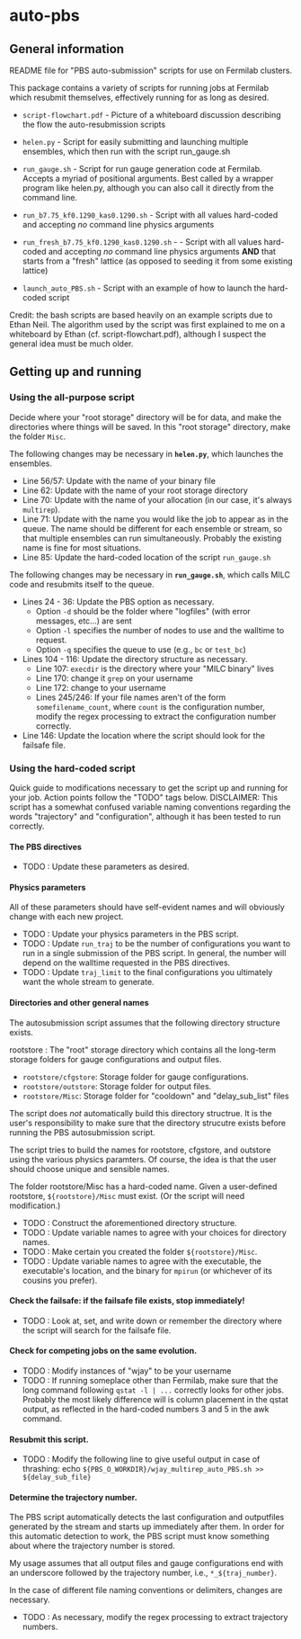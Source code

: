 # auto-pbs

## General information

README file for "PBS auto-submission" scripts for use on Fermilab clusters.

This package contains a variety of scripts for running jobs at Fermilab which
resubmit themselves, effectively running for as long as desired.

 * ``script-flowchart.pdf`` - Picture of a whiteboard discussion describing the flow the auto-resubmission scripts

 * ``helen.py`` - Script for easily submitting and launching multiple ensembles, which then run with the script run_gauge.sh
 * ``run_gauge.sh`` - Script for run gauge generation code at Fermilab. Accepts a myriad of positional arguments. Best called by a wrapper program like helen.py, although you can also call it directly from the command line.

 * ``run_b7.75_kf0.1290_kas0.1290.sh`` - Script with all values hard-coded and accepting *no* command line physics arguments
 * ``run_fresh_b7.75_kf0.1290_kas0.1290.sh`` - - Script with all values hard-coded and accepting *no* command line physics arguments **AND** that starts from a "fresh" lattice (as opposed to seeding it from some existing lattice)
 * ``launch_auto_PBS.sh`` - Script with an example of how to launch the hard-coded script

Credit: the bash scripts are based heavily on an example scripts due to Ethan Neil. The
algorithm used by the script was first explained to me on a whiteboard by Ethan
(cf. script-flowchart.pdf), although I suspect the general idea must be much older.

## Getting up and running

### Using the all-purpose script

Decide where your "root storage" directory will be for data, and make the directories where things will be saved.
In this "root storage" directory, make the folder ``Misc``.

The following changes may be necessary in **``helen.py``**, which launches the ensembles.

 * Line 56/57: Update with the name of your binary file
 * Line 62: Update with the name of your root storage directory
 * Line 70: Update with the name of your allocation (in our case, it's always ``multirep``).
 * Line 71: Update with the name you would like the job to appear as in the queue. The name should be different for each ensemble or stream, so that multiple ensembles can run simultaneously. Probably the existing name is fine for most situations.
 * Line 85: Update the hard-coded location of the script ``run_gauge.sh``
 
The following changes may be necessary in **``run_gauge.sh``**, which calls MILC code and resubmits itself to the queue.

  * Lines 24 - 36: Update the PBS option as necessary. 
    * Option ``-d`` should be the folder where "logfiles" (with error messages, etc...) are sent
    * Option ``-l`` specifies the number of nodes to use and the walltime to request.
    * Option ``-q`` specifies the queue to use (e.g., ``bc`` or ``test_bc``)
  * Lines 104 - 116: Update the directory structure as necessary.
    * Line 107: ``execdir`` is the directory where your "MILC binary" lives
    * Line 170: change it ``grep`` on your username
    * Line 172: change to your username
    * Lines 245/246: If your file names aren't of the form ``somefilename_count``, where ``count`` is the configuration number, modify the regex processing to extract the configuration number correctly.
 * Line 146: Update the location where the script should look for the failsafe file.

### Using the hard-coded script

Quick guide to modifications necessary to get the script up and running for your job.
Action points follow the "TODO" tags below.
DISCLAIMER: This script has a somewhat confused variable naming conventions regarding the words "trajectory" and "configuration", although it has been tested to run correctly.


####   The PBS directives   

 * TODO : Update these parameters as desired.

####   Physics parameters  

All of these parameters should have self-evident names and will obviously change
with each new project.

 * TODO : Update your physics parameters in the PBS script.
 * TODO : Update ``run_traj`` to be the number of configurations you want to run in a
    single submission of the PBS script. In general, the number will depend on
    the walltime requested in the PBS directives.
 * TODO : Update ``traj_limit`` to the final configurations you ultimately want the whole
    stream to generate.

####   Directories and other general names

The autosubmission script assumes that the following directory structure exists.

rootstore : The "root" storage directory which contains all the long-term
            storage folders for gauge configurations and output files.

 * ``rootstore/cfgstore``: Storage folder for gauge configurations.
 * ``rootstore/outstore``: Storage folder for output files.
 * ``rootstore/Misc``: Storage folder for "cooldown" and "delay_sub_list" files

The script does *not* automatically build this directory structrue. It is the
user's responsibility to make sure that the directory strucutre exists before
running the PBS autosubmission script.

The script tries to build the names for rootstore, cfgstore, and outstore using
the various physics paramters. Of course, the idea is that the user should choose
unique and sensible names.

The folder rootstore/Misc has a hard-coded name. Given a user-defined rootstore,
``${rootstore}/Misc`` must exist. (Or the script will need modification.)

 * TODO : Construct the aforementioned directory structure.
 * TODO : Update variable names to agree with your choices for directory names.
 * TODO : Make certain you created the folder ``${rootstore}/Misc``.
 * TODO : Update variable names to agree with the executable, the executable's location,
    and the binary for ``mpirun`` (or whichever of its cousins you prefer).

####   Check the failsafe: if the failsafe file exists, stop immediately!  

 * TODO : Look at, set, and write down or remember the directory where the script
    will search for the failsafe file.

####   Check for competing jobs on the same evolution.  

 * TODO : Modify instances of "wjay" to be your username
 * TODO : If running someplace other than Fermilab, make sure that the long command
    following ``qstat -l | ...`` correctly looks for other jobs. Probably the most
    likely difference will is column placement in the qstat output, as reflected
    in the hard-coded numbers 3 and 5 in the awk command.

####   Resubmit this script.   

 * TODO : Modify the following line to give useful output in case of thrashing:
    echo ``${PBS_O_WORKDIR}/wjay_multirep_auto_PBS.sh >> ${delay_sub_file}``

####   Determine the trajectory number.

The PBS script automatically detects the last configuration and outputfiles
generated by the stream and starts up immediately after them. In order for this
automatic detection to work, the PBS script must know something about where the
trajectory number is stored.

My usage assumes that all output files and gauge configurations end with an
underscore followed by the trajectory number, i.e., ``*_${traj_number}``.

In the case of different file naming conventions or delimiters, changes are
necessary.

 * TODO : As necessary, modify the regex processing to extract trajectory numbers.










